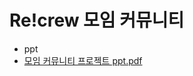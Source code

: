 #  Re!crew 모임 커뮤니티
- ppt
- [모임 커뮤니티 프로젝트 ppt.pdf](https://github.com/ljmlmj/group_commuinity/files/12094125/ppt.pdf)
